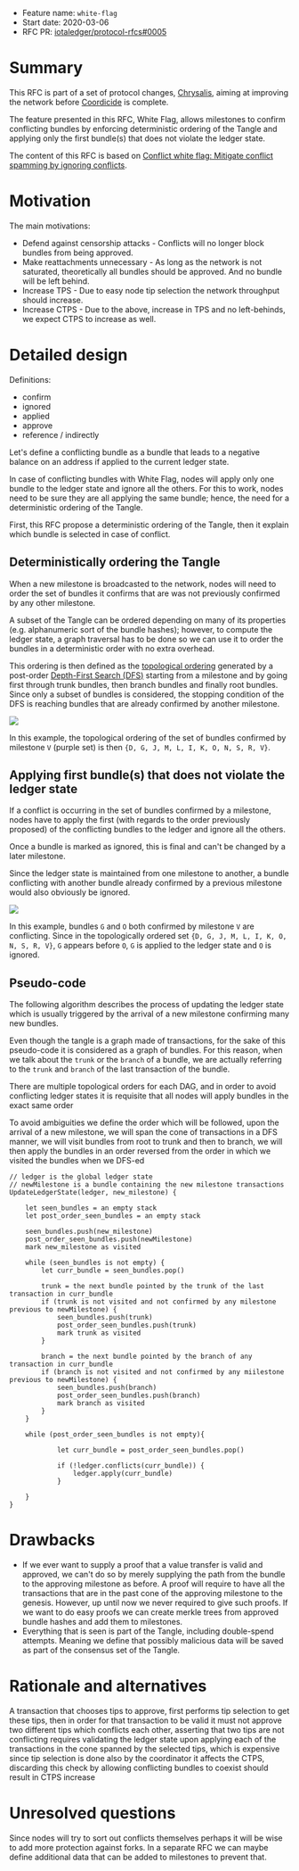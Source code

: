 + Feature name: `white-flag`
+ Start date: 2020-03-06
+ RFC PR: [iotaledger/protocol-rfcs#0005](https://github.com/iotaledger/protocol-rfcs/pull/5)

# Summary

This RFC is part of a set of protocol changes, [Chrysalis](https://roadmap.iota.org/chrysalis), aiming at improving the
network before [Coordicide](https://coordicide.iota.org/) is complete.

The feature presented in this RFC, White Flag, allows milestones to confirm conflicting bundles by enforcing
deterministic ordering of the Tangle and applying only the first bundle(s) that does not violate the ledger state.

The content of this RFC is based on [Conflict white flag: Mitigate conflict spamming by ignoring conflicts](https://iota.cafe/t/conflict-white-flag-mitigate-conflict-spamming-by-ignoring-conflicts/233).

# Motivation

<!-- TODO -->

The main motivations:

- Defend against censorship attacks - Conflicts will no longer block bundles from being approved.
- Make reattachments unnecessary - As long as the network is not saturated, theoretically all bundles should be
approved. And no bundle will be left behind.
- Increase TPS - Due to easy node tip selection the network throughput should increase.
- Increase CTPS - Due to the above, increase in TPS and no left-behinds, we expect CTPS to increase as well.

# Detailed design

<!-- TODO -->

Definitions:
- confirm
- ignored
- applied
- approve
- reference / indirectly

Let's define a conflicting bundle as a bundle that leads to a negative balance on an address if applied to the current
ledger state.

In case of conflicting bundles with White Flag, nodes will apply only one bundle to the ledger state and ignore all the
others. For this to work, nodes need to be sure they are all applying the same bundle; hence, the need for a
deterministic ordering of the Tangle.

First, this RFC propose a deterministic ordering of the Tangle, then it explain which bundle is selected in case of
conflict.

## Deterministically ordering the Tangle

When a new milestone is broadcasted to the network, nodes will need to order the set of bundles it confirms that are
was not previously confirmed by any other milestone.

A subset of the Tangle can be ordered depending on many of its properties (e.g. alphanumeric sort of the bundle hashes);
however, to compute the ledger state, a graph traversal has to be done so we can use it to order the bundles in a
deterministic order with no extra overhead.

This ordering is then defined as the [topological ordering](https://en.wikipedia.org/wiki/Topological_sorting) generated
by a post-order [Depth-First Search (DFS)](https://en.wikipedia.org/wiki/Depth-first_search) starting from a milestone
and by going first through trunk bundles, then branch bundles and finally root bundles. Since only a subset of bundles
is considered, the stopping condition of the DFS is reaching bundles that are already confirmed by another milestone.

![][Tangle]

In this example, the topological ordering of the set of bundles confirmed by milestone `V` (purple set) is then
`{D, G, J, M, L, I, K, O, N, S, R, V}`.

## Applying first bundle(s) that does not violate the ledger state

If a conflict is occurring in the set of bundles confirmed by a milestone, nodes have to apply the first (with regards
to the order previously proposed) of the conflicting bundles to the ledger and ignore all the others.

Once a bundle is marked as ignored, this is final and can't be changed by a later milestone.

Since the ledger state is maintained from one milestone to another, a bundle conflicting with another bundle already
confirmed by a previous milestone would also obviously be ignored.

![][Tangle-conflict]

In this example, bundles `G` and `O` both confirmed by milestone `V` are conflicting. Since in the topologically ordered
set `{D, G, J, M, L, I, K, O, N, S, R, V}`, `G` appears before `O`, `G` is applied to the ledger state and `O` is
ignored.

## Pseudo-code

The following algorithm describes the process of updating the ledger state which is usually triggered by the arrival of
a new milestone confirming many new bundles.

Even though the tangle is a graph made of transactions, for the sake of this pseudo-code it is considered as a graph of
bundles. For this reason, when we talk about the `trunk` or the `branch` of a bundle, we are actually referring to the
`trunk` and `branch` of the last transaction of the bundle.

There are multiple topological orders for each DAG, and in order to avoid conflicting
ledger states it is requisite that all nodes will apply bundles in the exact same order

To avoid ambiguities we define the order which will be followed,
upon the arrival of a new milestone, we will span the cone of transactions
in a DFS manner, we will visit bundles from root to trunk and then to branch,
we will then apply the bundles in an order reversed from the order in which we visited 
the bundles when we DFS-ed

```
// ledger is the global ledger state
// newMilestone is a bundle containing the new milestone transactions
UpdateLedgerState(ledger, new_milestone) {

    let seen_bundles = an empty stack
    let post_order_seen_bundles = an empty stack

    seen_bundles.push(new_milestone)
    post_order_seen_bundles.push(newMilestone)
    mark new_milestone as visited

    while (seen_bundles is not empty) {
        let curr_bundle = seen_bundles.pop()

        trunk = the next bundle pointed by the trunk of the last transaction in curr_bundle
        if (trunk is not visited and not confirmed by any milestone previous to newMilestone) {
            seen_bundles.push(trunk)
            post_order_seen_bundles.push(trunk)
            mark trunk as visited
        }

        branch = the next bundle pointed by the branch of any transaction in curr_bundle
        if (branch is not visited and not confirmed by any miilestone previous to newMilestone) {
            seen_bundles.push(branch)
            post_order_seen_bundles.push(branch)
            mark branch as visited
        }
    }
    
    while (post_order_seen_bundles is not empty){
    
            let curr_bundle = post_order_seen_bundles.pop()
    
            if (!ledger.conflicts(curr_bundle)) {
                ledger.apply(curr_bundle)
            }

    }
}
```

# Drawbacks

<!-- TODO -->

- If we ever want to supply a proof that a value transfer is valid and approved, we can't do so by merely supplying the
path from the bundle to the approving milestone as before. A proof will require to have all the transactions that are in
the past cone of the approving milestone to the genesis. However, up until now we never required to give such proofs.
If we want to do easy proofs we can create merkle trees from approved bundle hashes and add them to milestones.
- Everything that is seen is part of the Tangle, including double-spend attempts. Meaning we define that possibly
malicious data will be saved as part of the consensus set of the Tangle.

# Rationale and alternatives

A transaction that chooses tips to approve, first performs tip selection to get these tips,
then in order for that transaction to be valid it must not approve two different tips which 
conflicts each other, asserting that two tips are not conflicting requires validating the ledger state
upon applying each of the transactions in the cone spanned by the selected tips, which is expensive
since tip selection is done also by the coordinator it affects the CTPS, discarding this check
by allowing conflicting bundles to coexist should result in CTPS increase

# Unresolved questions

<!-- TODO -->

Since nodes will try to sort out conflicts themselves perhaps it will be wise to add more protection against forks.
In a separate RFC we can maybe define additional data that can be added to milestones to prevent that.

[Tangle]: img/tangle.svg
[Tangle-conflict]: img/tangle-conflict.svg
